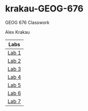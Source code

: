 # krakau-GEOG-676
GEOG 676 Classwork

Alex Krakau


|   Labs    |
|-----------|
|[Lab 1](Week%201/Lab%201/README.md)|
|[Lab 2](Week%202/Lab%202/README.md)|
|[Lab 3](Week%203/Lab%203/README.md)|
|[Lab 4](Week%204/Lab%204/README.md)|
|[Lab 5](Week%205/Lab%205/README.md)|
|[Lab 6](Week%206/Lab%206/README.md)|
|[Lab 7](Week%207/Lab%207/README.md)|
